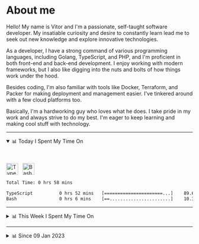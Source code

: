 # About me

Hello! My name is Vitor and I'm a passionate, self-taught software developer. My insatiable curiosity and desire to constantly learn lead me to seek out new knowledge and explore innovative technologies.

As a developer, I have a strong command of various programming languages, including Golang, TypeScript, and PHP, and I'm proficient in both front-end and back-end development. I enjoy working with modern frameworks, but I also like digging into the nuts and bolts of how things work under the hood.

Besides coding, I'm also familiar with tools like Docker, Terraform, and Packer for making deployment and management easier. I've tinkered around with a few cloud platforms too.

Basically, I'm a hardworking guy who loves what he does. I take pride in my work and always strive to do my best. I'm eager to keep learning and making cool stuff with technology.

---

<!-- ## 📊 Today I Spent My Time On -->

<details open>
<summary>📊 Today I Spent My Time On</summary>

&nbsp;

<!--DEVTIMER:TODAY:START-->
<img align="center" width="32px" src="https://cdn.simpleicons.org/typescript/3178C6" alt="TypeScript" />&nbsp;&nbsp;&nbsp;<img align="center" width="32px" src="https://cdn.simpleicons.org/gnubash/fff" alt="Bash" />&nbsp;&nbsp;&nbsp;

```txt
Total Time: 0 hrs 58 mins

TypeScript          0 hrs 52 mins   [======================...]    89.68 %
Bash                0 hrs 6 mins    [==.......................]    10.32 %
```

<!--DEVTIMER:TODAY:END-->

</details>

---
<details>
<summary>📊 This Week I Spent My Time On</summary>

&nbsp;

<!--DEVTIMER:WEEK:START-->
<img align="center" width="32px" src="https://cdn.simpleicons.org/typescript/3178C6" alt="TypeScript" />&nbsp;&nbsp;&nbsp;<img align="center" width="32px" src="https://cdn.simpleicons.org/gnubash/fff" alt="Bash" />&nbsp;&nbsp;&nbsp;<img align="center" width="32px" src="https://cdn.simpleicons.org/vuedotjs/4FC08D" alt="Vue" />&nbsp;&nbsp;&nbsp;<img align="center" width="32px" src="https://cdn.simpleicons.org/carrd/fff" alt="JSON" />&nbsp;&nbsp;&nbsp;<img align="center" width="32px" src="https://cdn.simpleicons.org/css3/1572B6" alt="CSS" />&nbsp;&nbsp;&nbsp;<img align="center" width="32px" src="https://cdn.simpleicons.org/javascript/F7DF1E" alt="JavaScript" />&nbsp;&nbsp;&nbsp;

```txt
Total Time: 7 hrs 10 mins

TypeScript          4 hrs 40 mins   [================.........]    65.02 %
Bash                0 hrs 48 mins   [==.......................]    11.22 %
Vue                 0 hrs 44 mins   [==.......................]    10.31 %
SCSS                0 hrs 23 mins   [=........................]    5.40 %
JSON                0 hrs 12 mins   [.........................]    2.85 %
CSS                 0 hrs 7 mins    [.........................]    1.66 %
JavaScript          0 hrs 6 mins    [.........................]    1.43 %
XML                 0 hrs 4 mins    [.........................]    0.95 %
```

<!--DEVTIMER:WEEK:END-->
</details>

---


<details>
<summary>📊 Since 09 Jan 2023</summary>

&nbsp;

<!--DEVTIMER::START-->
<img align="center" width="32px" src="https://cdn.simpleicons.org/typescript/3178C6" alt="TypeScript" />&nbsp;&nbsp;&nbsp;<img align="center" width="32px" src="https://cdn.simpleicons.org/go/00ADD8" alt="Go" />&nbsp;&nbsp;&nbsp;<img align="center" width="32px" src="https://cdn.simpleicons.org/vuedotjs/4FC08D" alt="Vue" />&nbsp;&nbsp;&nbsp;<img align="center" width="32px" src="https://cdn.simpleicons.org/gnubash/fff" alt="Bash" />&nbsp;&nbsp;&nbsp;<img align="center" width="32px" src="https://cdn.simpleicons.org/yaml/fff" alt="YAML" />&nbsp;&nbsp;&nbsp;<img align="center" width="32px" src="https://cdn.simpleicons.org/carrd/fff" alt="JSON" />&nbsp;&nbsp;&nbsp;<img align="center" width="32px" src="https://cdn.simpleicons.org/markdown/fff" alt="Markdown" />&nbsp;&nbsp;&nbsp;<img align="center" width="32px" src="https://cdn.simpleicons.org/javascript/F7DF1E" alt="JavaScript" />&nbsp;&nbsp;&nbsp;<img align="center" width="32px" src="https://cdn.simpleicons.org/html5/E34F26" alt="HTML" />&nbsp;&nbsp;&nbsp;<img align="center" width="32px" src="https://cdn.simpleicons.org/css3/1572B6" alt="CSS" />&nbsp;&nbsp;&nbsp;<img align="center" width="32px" src="https://cdn.simpleicons.org/academia/fff" alt="Text" />&nbsp;&nbsp;&nbsp;

```txt
Total Time: 76 hrs 6 mins

TypeScript          41 hrs 39 mins  [=============............]    54.74 %
Go                  10 hrs 3 mins   [===......................]    13.20 %
Vue                 8 hrs 41 mins   [==.......................]    11.42 %
Bash                4 hrs 45 mins   [=........................]    6.24 %
YAML                3 hrs 12 mins   [=........................]    4.20 %
JSON                1 hrs 16 mins   [.........................]    1.67 %
Markdown            0 hrs 59 mins   [.........................]    1.29 %
JavaScript          0 hrs 56 mins   [.........................]    1.23 %
Docker              0 hrs 44 mins   [.........................]    0.96 %
SQL                 0 hrs 18 mins   [.........................]    0.40 %
HTML                0 hrs 15 mins   [.........................]    0.33 %
XML                 0 hrs 13 mins   [.........................]    0.28 %
CSS                 0 hrs 11 mins   [.........................]    0.25 %
Text                0 hrs 7 mins    [.........................]    0.14 %
```

<!--DEVTIMER::END-->

</details>
